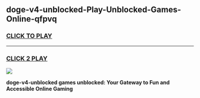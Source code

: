 
## doge-v4-unblocked-Play-Unblocked-Games-Online-qfpvq
<h3>
<a href="https://premium76.site?title=doge-v4-unblocked&ref=25A">CLICK TO PLAY</a></h3>
<hr>

<h3>
<a href="https://premium76.site?title=doge-v4-unblocked&ref=25A">CLICK 2 PLAY</a>
  
</h3>

<a href="https://premium76.site?title=doge-v4-unblocked&ref=25A"><img src="https://clearcache.store/games.png"></a>


**doge-v4-unblocked games unblocked: Your Gateway to Fun and Accessible Online Gaming**
